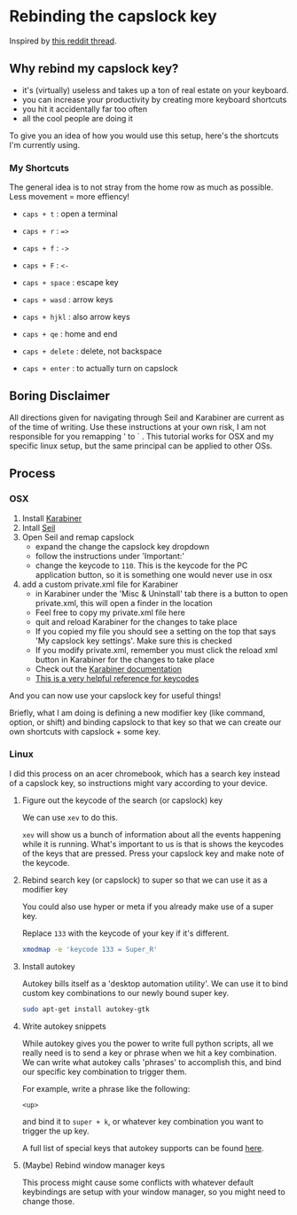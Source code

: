 # Rebinding the capslock key

Inspired by [this reddit thread](https://www.reddit.com/r/webdev/comments/3oh313/what_extra_tools_do_you_use_that_make_web/cvxonub).

## Why rebind my capslock key?

- it's (virtually) useless and takes up a ton of real estate on your keyboard.
- you can increase your productivity by creating more keyboard shortcuts
- you hit it accidentally far too often
- all the cool people are doing it

To give you an idea of how you would use this setup, here's the shortcuts I'm
currently using.

### My Shortcuts

The general idea is to not stray from the home row as much as possible. Less movement = more effiency!

- `caps + t` : open a terminal

- `caps + r` : `=>`

- `caps + f` : `->`

- `caps + F` : `<-`

- `caps + space` : escape key

- `caps + wasd` : arrow keys

- `caps + hjkl` : also arrow keys

- `caps + qe` : home and end

- `caps + delete` : delete, not backspace

- `caps + enter` : to actually turn on capslock

## Boring Disclaimer

All directions given for navigating through Seil and Karabiner are current as of the time of writing. Use these instructions at your own risk, I am not responsible for you remapping ' to ` .
This tutorial works for OSX and my specific linux setup, but the same
principal can be applied to other OSs.

## Process

### OSX

1. Install [Karabiner][1]
2. Intall [Seil][2]
3. Open Seil and remap capslock
    - expand the change the capslock key dropdown
    - follow the instructions under 'Important:'
    - change the keycode to `110`. This is the keycode for the PC application button, so it is something one would never use in osx
4. add a custom private.xml file for Karabiner
    - in Karabiner under the 'Misc & Uninstall' tab there is a button to open private.xml, this will open a finder in the location 
    - Feel free to copy my private.xml file here
    - quit and reload Karabiner for the changes to take place
    - If you copied my file you should see a setting on the top that says 'My capslock key settings'. Make sure this is checked
    - If you modify private.xml, remember you must click the reload xml button in Karabiner for the changes to take place
    - Check out the [Karabiner documentation][3]
    - [This is a very helpful reference for keycodes][4]

And you can now use your capslock key for useful things!

Briefly, what I am doing is defining a new modifier key (like command, option, or shift) and binding capslock to that key so that we can create our own shortcuts with capslock + some key.

### Linux

I did this process on an acer chromebook, which has a search key instead of a
capslock key, so instructions might vary according to your device.

1. Figure out the keycode of the search (or capslock) key

    We can use `xev` to do this.

    `xev` will show us a bunch of information about all the events happening
    while it is running. What's important to us is that is shows the keycodes of
    the keys that are pressed. Press your capslock key and make note of the
    keycode.

1. Rebind search key (or capslock) to super so that we can use it as a modifier
   key

    You could also use hyper or meta if you already make use of a super key.

    Replace `133` with the keycode of your key if it's different.

    ```bash
    xmodmap -e 'keycode 133 = Super_R'
    ```

2. Install autokey

    Autokey bills itself as a 'desktop automation utility'. We can use it to
    bind custom key combinations to our newly bound super key.

    ```bash
    sudo apt-get install autokey-gtk
    ```

3. Write autokey snippets

    While autokey gives you the power to write full python scripts, all we
    really need is to send a key or phrase when we hit a key combination. We can
    write what autokey calls 'phrases' to accomplish this, and bind our specific
    key combination to trigger them.

    For example, write a phrase like the following:

    ```
    <up>
    ```

    and bind it to `super + k`, or whatever key combination you want to trigger
    the up key.

    A full list of special keys that autokey supports can be found
    [here][5].

4. (Maybe) Rebind window manager keys

    This process might cause some conflicts with whatever default
    keybindings are setup with your window manager, so you might need to change
    those.

[1]: https://pqrs.org/osx/karabiner/
[2]: https://pqrs.org/osx/karabiner/seil.html.en
[3]: https://pqrs.org/osx/karabiner/xml.html.en
[4]: https://github.com/tekezo/Karabiner/blob/master/src/bridge/generator/keycode/data/KeyCode.data
[5]: http://code.google.com/archive/p/autokey/wikis/SpecialKeys.wiki
